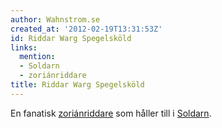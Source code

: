 ```yaml
---
author: Wahnstrom.se
created_at: '2012-02-19T13:31:53Z'
id: Riddar Warg Spegelsköld
links:
  mention:
  - Soldarn
  - zoriánriddare
title: Riddar Warg Spegelsköld
---
```


En fanatisk [zoriánriddare] som håller till i [Soldarn].

  [zoriánriddare]: zoriánriddare
  [Soldarn]: Soldarn
